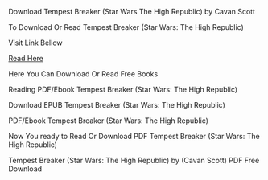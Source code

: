 Download Tempest Breaker (Star Wars The High Republic) by Cavan Scott

To Download Or Read Tempest Breaker (Star Wars: The High Republic)

Visit Link Bellow

[Read Here](https://mobionlines.web.app/untimely/209636194-tempest-breaker)

Here You Can Download Or Read Free Books

Reading PDF/Ebook Tempest Breaker (Star Wars: The High Republic)

Download EPUB Tempest Breaker (Star Wars: The High Republic)

PDF/Ebook Tempest Breaker (Star Wars: The High Republic)

Now You ready to Read Or Download PDF Tempest Breaker (Star Wars: The High Republic)

Tempest Breaker (Star Wars: The High Republic) by (Cavan Scott) PDF Free Download
